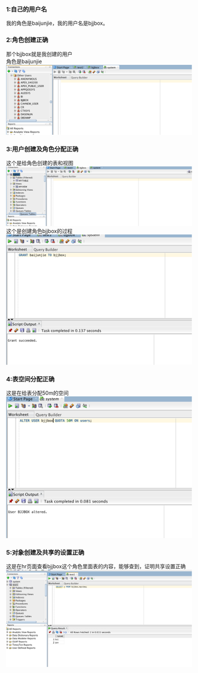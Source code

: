 ### 1:自己的用户名
我的角色是baijunjie，我的用户名是bjjbox。<br>
### 2:角色创建正确
那个bjjbox就是我创建的用户<br>
角色是baijunjie<br>
![](https://github.com/bjjbox/Oracle/blob/master/test2/image/%E8%A1%A8%E5%88%9B%E5%BB%BA%E6%AD%A3%E7%A1%AE.png)
### 3:用户创建及角色分配正确
这个是给角色创建的表和视图<br>
![](https://github.com/bjjbox/Oracle/blob/master/test2/image/%E7%94%A8%E6%88%B7%E5%88%9B%E5%BB%BA%E5%8F%8A%E8%A7%92%E8%89%B2%E5%88%86%E9%85%8D%E6%AD%A3%E7%A1%AE.png)
这个是创建角色bjjbox的过程<br>
![](https://github.com/bjjbox/Oracle/blob/master/test2/image/%E7%94%A8%E6%88%B7%E5%88%9B%E5%BB%BA%E5%8F%8A%E8%A7%92%E8%89%B2%E5%88%86%E9%85%8D%E6%AD%A3%E7%A1%AE2.png)
### 4:表空间分配正确
这是在给表分配50m的空间<br>
![](https://github.com/bjjbox/Oracle/blob/master/test2/image/%E8%A1%A8%E7%A9%BA%E9%97%B4%E5%88%86%E9%85%8D%E6%AD%A3%E7%A1%AE.png)
### 5:对象创建及共享的设置正确
这是在hr页面查看bjjbox这个角色里面表的内容，能够查到，证明共享设置正确<br>
![](https://github.com/bjjbox/Oracle/blob/master/test2/image/%E5%85%B1%E4%BA%AB%E8%AE%BE%E7%BD%AE.png)
